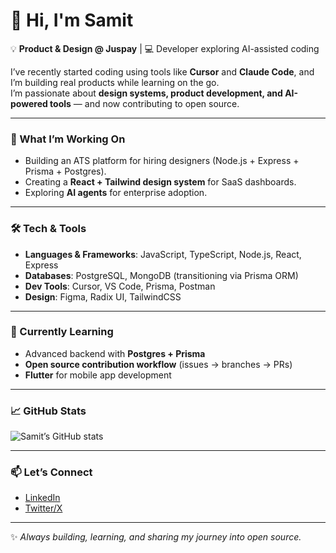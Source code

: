 # 👋 Hi, I'm Samit

💡 **Product & Design @ Juspay**  | 💻 Developer exploring AI-assisted coding

I’ve recently started coding using tools like **Cursor** and **Claude Code**, and I’m building real products while learning on the go.  
I’m passionate about **design systems, product development, and AI-powered tools** — and now contributing to open source.  

---

### 🚀 What I’m Working On
- Building an ATS platform for hiring designers (Node.js + Express + Prisma + Postgres).  
- Creating a **React + Tailwind design system** for SaaS dashboards.  
- Exploring **AI agents** for enterprise adoption.  

---

### 🛠️ Tech & Tools
- **Languages & Frameworks**: JavaScript, TypeScript, Node.js, React, Express  
- **Databases**: PostgreSQL, MongoDB (transitioning via Prisma ORM)  
- **Dev Tools**: Cursor, VS Code, Prisma, Postman  
- **Design**: Figma, Radix UI, TailwindCSS  

---

### 🌱 Currently Learning
- Advanced backend with **Postgres + Prisma**  
- **Open source contribution workflow** (issues → branches → PRs)  
- **Flutter** for mobile app development  

---

### 📈 GitHub Stats
![Samit’s GitHub stats](https://github-readme-stats.vercel.app/api?username=YOUR_USERNAME&show_icons=true&theme=radical)

---

### 📫 Let’s Connect
- [LinkedIn](https://www.linkedin.com/in/samitbarai)  
- [Twitter/X](https://x.com/samit403)  

---
✨ *Always building, learning, and sharing my journey into open source.*
